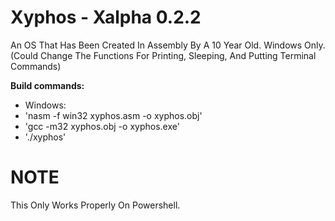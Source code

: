 # Xyphos - Xalpha 0.2.2
An OS That Has Been Created In Assembly By A 10 Year Old.
Windows Only. (Could Change The Functions For Printing, Sleeping, And Putting Terminal Commands)

**Build commands:**
- Windows:
- 'nasm -f win32 xyphos.asm -o xyphos.obj'
- 'gcc -m32 xyphos.obj -o xyphos.exe'
- './xyphos'


# NOTE
This Only Works Properly On Powershell.
